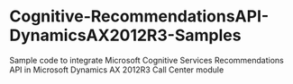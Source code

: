 # Cognitive-RecommendationsAPI-DynamicsAX2012R3-Samples
Sample code  to integrate Microsoft Cognitive Services Recommendations API in Microsoft Dynamics AX 2012R3 Call Center module
